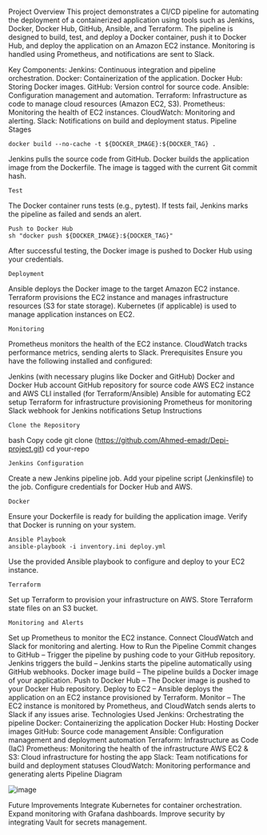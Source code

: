 Project Overview
This project demonstrates a CI/CD pipeline for automating the deployment of a containerized application using tools such as Jenkins, Docker, Docker Hub, GitHub, Ansible, and Terraform. The pipeline is designed to build, test, and deploy a Docker container, push it to Docker Hub, and deploy the application on an Amazon EC2 instance. Monitoring is handled using Prometheus, and notifications are sent to Slack.

Key Components:
Jenkins: Continuous integration and pipeline orchestration.
Docker: Containerization of the application.
Docker Hub: Storing Docker images.
GitHub: Version control for source code.
Ansible: Configuration management and automation.
Terraform: Infrastructure as code to manage cloud resources (Amazon EC2, S3).
Prometheus: Monitoring the health of EC2 instances.
CloudWatch: Monitoring and alerting.
Slack: Notifications on build and deployment status.
Pipeline Stages

    docker build --no-cache -t ${DOCKER_IMAGE}:${DOCKER_TAG} .

Jenkins pulls the source code from GitHub.
Docker builds the application image from the Dockerfile.
The image is tagged with the current Git commit hash.

    Test

The Docker container runs tests (e.g., pytest).
If tests fail, Jenkins marks the pipeline as failed and sends an alert.

    Push to Docker Hub
    sh "docker push ${DOCKER_IMAGE}:${DOCKER_TAG}"

After successful testing, the Docker image is pushed to Docker Hub using your credentials.

    Deployment

Ansible deploys the Docker image to the target Amazon EC2 instance.
Terraform provisions the EC2 instance and manages infrastructure resources (S3 for state storage).
Kubernetes (if applicable) is used to manage application instances on EC2.

    Monitoring

Prometheus monitors the health of the EC2 instance.
CloudWatch tracks performance metrics, sending alerts to Slack.
Prerequisites
Ensure you have the following installed and configured:

Jenkins (with necessary plugins like Docker and GitHub)
Docker and Docker Hub account
GitHub repository for source code
AWS EC2 instance and AWS CLI installed (for Terraform/Ansible)
Ansible for automating EC2 setup
Terraform for infrastructure provisioning
Prometheus for monitoring
Slack webhook for Jenkins notifications
Setup Instructions

    Clone the Repository

bash
Copy code
git clone (https://github.com/Ahmed-emadr/Depi-project.git)
cd your-repo

    Jenkins Configuration

Create a new Jenkins pipeline job.
Add your pipeline script (Jenkinsfile) to the job.
Configure credentials for Docker Hub and AWS.

    Docker

Ensure your Dockerfile is ready for building the application image.
Verify that Docker is running on your system.

    Ansible Playbook
    ansible-playbook -i inventory.ini deploy.yml

Use the provided Ansible playbook to configure and deploy to your EC2 instance.

    Terraform

Set up Terraform to provision your infrastructure on AWS.
Store Terraform state files on an S3 bucket.

    Monitoring and Alerts

Set up Prometheus to monitor the EC2 instance.
Connect CloudWatch and Slack for monitoring and alerting.
How to Run the Pipeline
Commit changes to GitHub – Trigger the pipeline by pushing code to your GitHub repository.
Jenkins triggers the build – Jenkins starts the pipeline automatically using GitHub webhooks.
Docker image build – The pipeline builds a Docker image of your application.
Push to Docker Hub – The Docker image is pushed to your Docker Hub repository.
Deploy to EC2 – Ansible deploys the application on an EC2 instance provisioned by Terraform.
Monitor – The EC2 instance is monitored by Prometheus, and CloudWatch sends alerts to Slack if any issues arise.
Technologies Used
Jenkins: Orchestrating the pipeline
Docker: Containerizing the application
Docker Hub: Hosting Docker images
GitHub: Source code management
Ansible: Configuration management and deployment automation
Terraform: Infrastructure as Code (IaC)
Prometheus: Monitoring the health of the infrastructure
AWS EC2 & S3: Cloud infrastructure for hosting the app
Slack: Team notifications for build and deployment statuses
CloudWatch: Monitoring performance and generating alerts
Pipeline Diagram

![image](https://github.com/user-attachments/assets/b13d0513-3eab-4cad-8cec-450675e9273e)

Future Improvements
Integrate Kubernetes for container orchestration.
Expand monitoring with Grafana dashboards.
Improve security by integrating Vault for secrets management.
